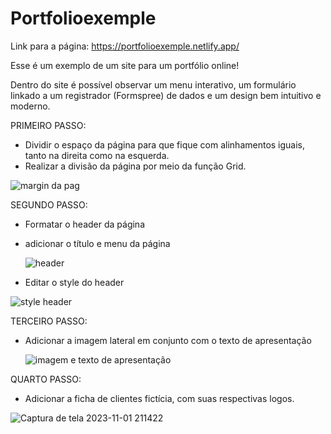 # Portfolioexemple


Link para a página: https://portfolioexemple.netlify.app/

Esse é um exemplo de um site para um portfólio online!

Dentro do site é possível observar um menu interativo, um formulário linkado a um registrador (Formspree) de dados e um design bem intuitivo e moderno.

PRIMEIRO PASSO:

- Dividir o espaço da página para que fique com alinhamentos iguais, tanto na direita como na esquerda.
- Realizar a divisão da página por meio da função Grid.

 ![margin da pag](https://github.com/davimarinho01/Portfolioexemple/assets/148814974/f0a4e22d-6f39-41a5-adb8-b796c9772691)

SEGUNDO PASSO: 

- Formatar o header da página
- adicionar o título e menu da página

  ![header](https://github.com/davimarinho01/Portfolioexemple/assets/148814974/ef6c5d08-19e1-4e23-a7bf-081efbc856b1)

- Editar o style do header

 ![style header](https://github.com/davimarinho01/Portfolioexemple/assets/148814974/afcf252e-1d26-472b-a52b-fbed22f2f339)

TERCEIRO PASSO:

- Adicionar a imagem lateral em conjunto com o texto de apresentação


  ![imagem e texto de apresentação ](https://github.com/davimarinho01/Portfolioexemple/assets/148814974/2dad8828-885b-41a2-b6f3-a035882e7748)


QUARTO PASSO:

- Adicionar a ficha de clientes fictícia, com suas respectivas logos.

![Captura de tela 2023-11-01 211422](https://github.com/davimarinho01/Portfolioexemple/assets/148814974/ff5378f3-dab0-4732-8a7b-33e693bb8be9)

